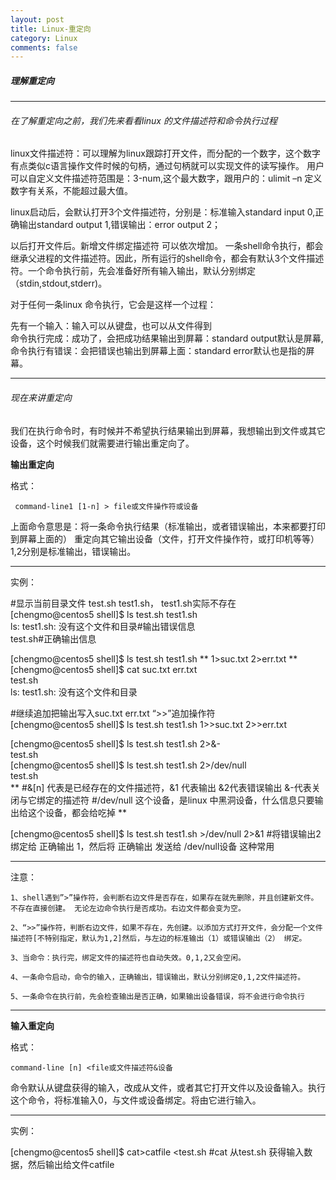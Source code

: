 ```yaml
---
layout: post
title: Linux-重定向
category: Linux
comments: false
---
```

##### 理解重定向
***
###### 在了解重定向之前，我们先来看看linux 的文件描述符和命令执行过程

linux文件描述符：可以理解为linux跟踪打开文件，而分配的一个数字，这个数字有点类似c语言操作文件时候的句柄，通过句柄就可以实现文件的读写操作。 用户可以自定义文件描述符范围是：3-num,这个最大数字，跟用户的：ulimit –n 定义数字有关系，不能超过最大值。



linux启动后，会默认打开3个文件描述符，分别是：标准输入standard input 0,正确输出standard output 1,错误输出：error output 2；

以后打开文件后。新增文件绑定描述符 可以依次增加。 一条shell命令执行，都会继承父进程的文件描述符。因此，所有运行的shell命令，都会有默认3个文件描述符。一个命令执行前，先会准备好所有输入输出，默认分别绑定（stdin,stdout,stderr)。

对于任何一条linux 命令执行，它会是这样一个过程：

先有一个输入：输入可以从键盘，也可以从文件得到  
命令执行完成：成功了，会把成功结果输出到屏幕：standard output默认是屏幕,
命令执行有错误：会把错误也输出到屏幕上面：standard error默认也是指的屏幕。

***
###### 现在来讲重定向

我们在执行命令时，有时候并不希望执行结果输出到屏幕，我想输出到文件或其它设备，这个时候我们就需要进行输出重定向了。

**输出重定向**

格式：

     command-line1 [1-n] > file或文件操作符或设备

  上面命令意思是：将一条命令执行结果（标准输出，或者错误输出，本来都要打印到屏幕上面的）  重定向其它输出设备（文件，打开文件操作符，或打印机等等）1,2分别是标准输出，错误输出。
  ***

  实例：

  #显示当前目录文件 test.sh test1.sh， test1.sh实际不存在  
  [chengmo@centos5 shell]$ ls test.sh test1.sh  
  ls: test1.sh: 没有这个文件和目录#输出错误信息  
  test.sh#正确输出信息

  [chengmo@centos5 shell]$ ls test.sh test1.sh ** 1>suc.txt 2>err.txt **  
  [chengmo@centos5 shell]$ cat suc.txt err.txt   
  test.sh  
  ls: test1.sh: 没有这个文件和目录  

  #继续追加把输出写入suc.txt err.txt  “>>”追加操作符  
  [chengmo@centos5 shell]$ ls test.sh test1.sh 1>>suc.txt 2>>err.txt   

  [chengmo@centos5 shell]$ ls test.sh test1.sh 2>&-   
  test.sh  
  [chengmo@centos5 shell]$ ls test.sh test1.sh 2>/dev/null  
  test.sh    
  ** #&[n] 代表是已经存在的文件描述符，&1 代表输出 &2代表错误输出 &-代表关闭与它绑定的描述符   #/dev/null 这个设备，是linux 中黑洞设备，什么信息只要输出给这个设备，都会给吃掉 **


  [chengmo@centos5 shell]$ ls test.sh test1.sh >/dev/null 2>&1  #将错误输出2 绑定给 正确输出 1，然后将 正确输出 发送给 /dev/null设备  这种常用  
***
  注意：

    1、shell遇到”>”操作符，会判断右边文件是否存在，如果存在就先删除，并且创建新文件。不存在直接创建。 无论左边命令执行是否成功。右边文件都会变为空。

    2、“>>”操作符，判断右边文件，如果不存在，先创建。以添加方式打开文件，会分配一个文件描述符[不特别指定，默认为1,2]然后，与左边的标准输出（1）或错误输出（2） 绑定。

    3、当命令：执行完，绑定文件的描述符也自动失效。0,1,2又会空闲。

    4、一条命令启动，命令的输入，正确输出，错误输出，默认分别绑定0,1,2文件描述符。

    5、一条命令在执行前，先会检查输出是否正确，如果输出设备错误，将不会进行命令执行   

***
**输入重定向**

格式：

    command-line [n] <file或文件描述符&设备

命令默认从键盘获得的输入，改成从文件，或者其它打开文件以及设备输入。执行这个命令，将标准输入0，与文件或设备绑定。将由它进行输入。
***
实例：

[chengmo@centos5 shell]$ cat>catfile <test.sh
#cat 从test.sh 获得输入数据，然后输出给文件catfile
